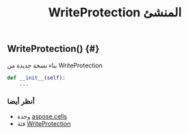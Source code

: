 ﻿---
title: WriteProtection المنشئ
second_title: Aspose.Cells for Python via .NET API المراجع
description:
type: docs
weight: 10
url: /ar/python-net/aspose.cells/writeprotection/__init__/
is_root: false
---
##  WriteProtection() {#}
بناء نسخة جديدة من WriteProtection



```python
def __init__(self):
    ...
```





###  أنظر أيضا
* وحدة [aspose.cells](../../)
* فئة [WriteProtection](/cells/ar/python-net/aspose.cells/writeprotection)

